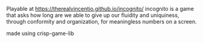 Playable at https://therealvincentio.github.io/incognito/
incognito is a game that asks how long are we able to give up our fluidity and uniquiness, through conformity and organization, for meaningless numbers on a screen.

made using crisp-game-lib
